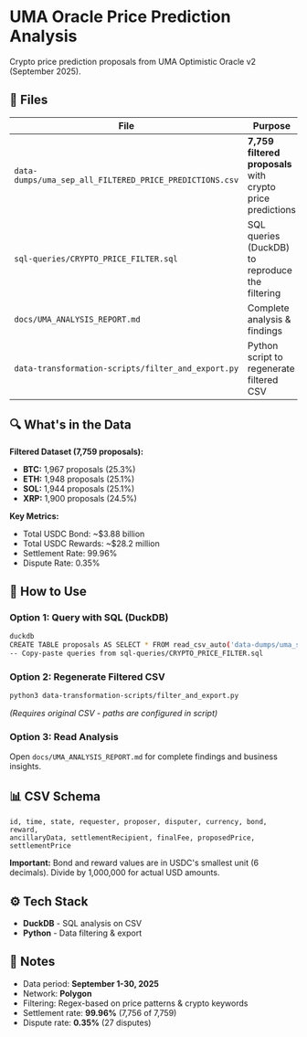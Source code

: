 # UMA Oracle Price Prediction Analysis

Crypto price prediction proposals from UMA Optimistic Oracle v2 (September 2025).

## 📁 Files

| File | Purpose |
|------|---------|
| `data-dumps/uma_sep_all_FILTERED_PRICE_PREDICTIONS.csv` | **7,759 filtered proposals** with crypto price predictions |
| `sql-queries/CRYPTO_PRICE_FILTER.sql` | SQL queries (DuckDB) to reproduce the filtering |
| `docs/UMA_ANALYSIS_REPORT.md` | Complete analysis & findings |
| `data-transformation-scripts/filter_and_export.py` | Python script to regenerate filtered CSV |

## 🔍 What's in the Data

**Filtered Dataset (7,759 proposals):**
- **BTC:** 1,967 proposals (25.3%)
- **ETH:** 1,948 proposals (25.1%)
- **SOL:** 1,944 proposals (25.1%)
- **XRP:** 1,900 proposals (24.5%)

**Key Metrics:**
- Total USDC Bond: ~$3.88 billion
- Total USDC Rewards: ~$28.2 million
- Settlement Rate: 99.96%
- Dispute Rate: 0.35%

## 🚀 How to Use

### Option 1: Query with SQL (DuckDB)
```bash
duckdb
CREATE TABLE proposals AS SELECT * FROM read_csv_auto('data-dumps/uma_sep_all_FILTERED_PRICE_PREDICTIONS.csv');
-- Copy-paste queries from sql-queries/CRYPTO_PRICE_FILTER.sql
```

### Option 2: Regenerate Filtered CSV
```bash
python3 data-transformation-scripts/filter_and_export.py
```
*(Requires original CSV - paths are configured in script)*

### Option 3: Read Analysis
Open `docs/UMA_ANALYSIS_REPORT.md` for complete findings and business insights.

## 📊 CSV Schema

```
id, time, state, requester, proposer, disputer, currency, bond, reward, 
ancillaryData, settlementRecipient, finalFee, proposedPrice, settlementPrice
```

**Important:** Bond and reward values are in USDC's smallest unit (6 decimals). Divide by 1,000,000 for actual USD amounts.

## ⚙️ Tech Stack

- **DuckDB** - SQL analysis on CSV
- **Python** - Data filtering & export

## 📝 Notes

- Data period: **September 1-30, 2025**
- Network: **Polygon**
- Filtering: Regex-based on price patterns & crypto keywords
- Settlement rate: **99.96%** (7,756 of 7,759)
- Dispute rate: **0.35%** (27 disputes)
